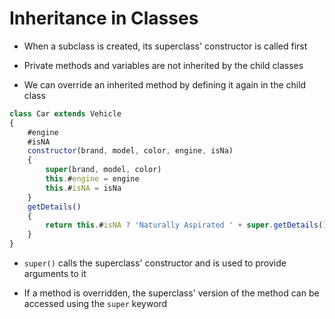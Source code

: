 # Inheritance in Classes

- When a subclass is created, its superclass' constructor is called first

- Private methods and variables are not inherited by the child classes

- We can override an inherited method by defining it again in the child class

```js
class Car extends Vehicle
{
    #engine
    #isNA
    constructor(brand, model, color, engine, isNa)
    {
        super(brand, model, color)
        this.#engine = engine
        this.#isNA = isNa
    }
    getDetails()
    {
        return this.#isNA ? 'Naturally Aspirated ' + super.getDetails() : super.getDetails() 
    }
}
```

- `super()` calls the superclass' constructor and is used to provide arguments
to it

- If a method is overridden, the superclass' version of the method can be accessed
using the `super` keyword

